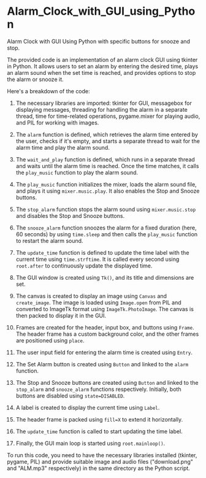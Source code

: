 # Alarm_Clock_with_GUI_using_Python
Alarm Clock with GUI Using Python with specific buttons for snooze and stop.

The provided code is an implementation of an alarm clock GUI using tkinter in Python. It allows users to set an alarm by entering the desired time, plays an alarm sound when the set time is reached, and provides options to stop the alarm or snooze it.

Here's a breakdown of the code:

1. The necessary libraries are imported: tkinter for GUI, messagebox for displaying messages, threading for handling the alarm in a separate thread, time for time-related operations, pygame.mixer for playing audio, and PIL for working with images.

2. The `alarm` function is defined, which retrieves the alarm time entered by the user, checks if it's empty, and starts a separate thread to wait for the alarm time and play the alarm sound.

3. The `wait_and_play` function is defined, which runs in a separate thread and waits until the alarm time is reached. Once the time matches, it calls the `play_music` function to play the alarm sound.

4. The `play_music` function initializes the mixer, loads the alarm sound file, and plays it using `mixer.music.play`. It also enables the Stop and Snooze buttons.

5. The `stop_alarm` function stops the alarm sound using `mixer.music.stop` and disables the Stop and Snooze buttons.

6. The `snooze_alarm` function snoozes the alarm for a fixed duration (here, 60 seconds) by using `time.sleep` and then calls the `play_music` function to restart the alarm sound.

7. The `update_time` function is defined to update the time label with the current time using `time.strftime`. It is called every second using `root.after` to continuously update the displayed time.

8. The GUI window is created using `Tk()`, and its title and dimensions are set.

9. The canvas is created to display an image using `Canvas` and `create_image`. The image is loaded using `Image.open` from PIL and converted to ImageTk format using `ImageTk.PhotoImage`. The canvas is then packed to display it in the GUI.

10. Frames are created for the header, input box, and buttons using `Frame`. The header frame has a custom background color, and the other frames are positioned using `place`.

11. The user input field for entering the alarm time is created using `Entry`.

12. The Set Alarm button is created using `Button` and linked to the `alarm` function.

13. The Stop and Snooze buttons are created using `Button` and linked to the `stop_alarm` and `snooze_alarm` functions respectively. Initially, both buttons are disabled using `state=DISABLED`.

14. A label is created to display the current time using `Label`.

15. The header frame is packed using `fill=X` to extend it horizontally.

16. The `update_time` function is called to start updating the time label.

17. Finally, the GUI main loop is started using `root.mainloop()`.

To run this code, you need to have the necessary libraries installed (tkinter, pygame, PIL) and provide suitable image and audio files ("download.png" and "ALM.mp3" respectively) in the same directory as the Python script.
